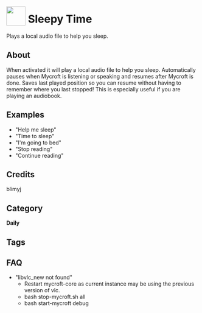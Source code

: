 # <img src="https://raw.githack.com/FortAwesome/Font-Awesome/master/svgs/solid/bed.svg" card_color="#000000" width="50" height="50" style="vertical-align:bottom"/> Sleepy Time
Plays a local audio file to help you sleep.

## About
When activated it will play a local audio file to help you sleep.
Automatically pauses when Mycroft is listening or speaking and resumes after Mycroft is done.
Saves last played position so you can resume without having to remember where you last stopped!
This is especially useful if you are playing an audiobook.

## Examples
* "Help me sleep"
* "Time to sleep"
* "I'm going to bed"
* "Stop reading"
* "Continue reading"

## Credits
blimyj

## Category
**Daily**

## Tags

## FAQ

* "libvlc_new not found"
  * Restart mycroft-core as current instance may be using the previous version of vlc.
  * bash stop-mycroft.sh all
  * bash start-mycroft debug
